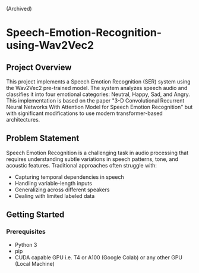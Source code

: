 (Archived)
# Speech-Emotion-Recognition-using-Wav2Vec2

## Project Overview
This project implements a Speech Emotion Recognition (SER) system using the Wav2Vec2 pre-trained model. The system analyzes speech audio and classifies it into four emotional categories: Neutral, Happy, Sad, and Angry. This implementation is based on the paper "3-D Convolutional Recurrent Neural Networks With Attention Model for Speech Emotion Recognition" but with significant modifications to use modern transformer-based architectures.

## Problem Statement
Speech Emotion Recognition is a challenging task in audio processing that requires understanding subtle variations in speech patterns, tone, and acoustic features. Traditional approaches often struggle with:
- Capturing temporal dependencies in speech
- Handling variable-length inputs
- Generalizing across different speakers
- Dealing with limited labeled data

## Getting Started

### Prerequisites
- Python 3
- pip
- CUDA capable GPU i.e. T4 or A100 (Google Colab) or any other GPU (Local Machine)

